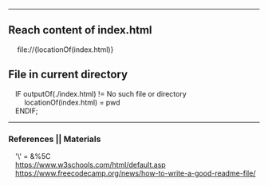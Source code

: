 
-----
## Reach content of index.html
&emsp; file://{locationOf(index.html)} 

## File in current directory
&emsp;IF outputOf(./index.html) != No such file or directory <br/>
&emsp;&emsp; locationOf(index.html) = pwd <br/>
&emsp;ENDIF;

-----
### References || Materials <br/>
&emsp;'\\' = &%5C <br/>
&emsp;https://www.w3schools.com/html/default.asp <br/>
&emsp;https://www.freecodecamp.org/news/how-to-write-a-good-readme-file/ <br/>
